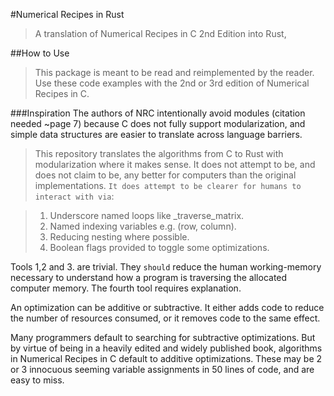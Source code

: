 #Numerical Recipes in Rust

> A translation of Numerical Recipes in C 2nd Edition into Rust,

##How to Use

> This package is meant to be read and reimplemented by the reader.
> Use these code examples with the 2nd or 3rd edition of Numerical Recipes in C.

###Inspiration
The authors of NRC intentionally avoid modules (citation needed ~page 7) because C does not fully support modularization, and simple data structures are easier to translate across language barriers.

> This repository translates the algorithms from C to Rust with modularization where it makes sense. It does not attempt to be, and does not claim to be, any better for computers than the original implementations. `It does attempt to be clearer for humans to interact with via`:

> 1. Underscore named loops like \_traverse_matrix.
> 2. Named indexing variables e.g. (row, column).
> 3. Reducing nesting where possible.
> 4. Boolean flags provided to toggle some optimizations.

Tools 1,2 and 3. are trivial. They `should` reduce the human working-memory necessary to understand how a program is traversing the allocated computer memory. The fourth tool requires explanation.

An optimization can be additive or subtractive. It either adds code to reduce the number of resources consumed, or it removes code to the same effect.

Many programmers default to searching for subtractive optimizations. But by virtue of being in a heavily edited and widely published book, algorithms in Numerical Recipes in C default to additive optimizations. These may be 2 or 3 innocuous seeming variable assignments in 50 lines of code, and are easy to miss.
